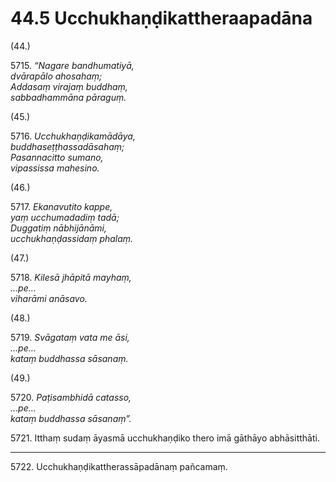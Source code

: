 # 44.5 Ucchukhaṇḍikattheraapadāna

(44.)

5715\. _“Nagare bandhumatiyā,_  
_dvārapālo ahosahaṃ;_  
_Addasaṃ virajaṃ buddhaṃ,_  
_sabbadhammāna pāraguṃ._  

(45.)

5716\. _Ucchukhaṇḍikamādāya,_  
_buddhaseṭṭhassadāsahaṃ;_  
_Pasannacitto sumano,_  
_vipassissa mahesino._  

(46.)

5717\. _Ekanavutito kappe,_  
_yaṃ ucchumadadiṃ tadā;_  
_Duggatiṃ nābhijānāmi,_  
_ucchukhaṇḍassidaṃ phalaṃ._  

(47.)

5718\. _Kilesā jhāpitā mayhaṃ,_  
_…pe…_  
_viharāmi anāsavo._  

(48.)

5719\. _Svāgataṃ vata me āsi,_  
_…pe…_  
_kataṃ buddhassa sāsanaṃ._  

(49.)

5720\. _Paṭisambhidā catasso,_  
_…pe…_  
_kataṃ buddhassa sāsanaṃ”._  

5721\. Itthaṃ sudaṃ āyasmā ucchukhaṇḍiko thero imā gāthāyo abhāsitthāti.

---

5722\. Ucchukhaṇḍikattherassāpadānaṃ pañcamaṃ.
